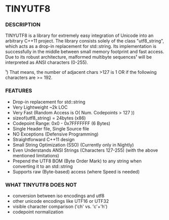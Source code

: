 # TINYUTF8

### DESCRIPTION
TINYUTF8 is a library for extremely easy integration of Unicode into an arbitrary C++11 project.
The library consists solely of the class "utf8_string", which acts as a drop-in replacement for std::string.
Its implementation is successfully in the middle between small memory footprint and fast access.
Due to its robust architecture, malformed multibyte sequences¹ will be interpreted as ANSI characters (0-255).

¹) That means, the number of adjacent chars >127 is 1 OR if the following characters are >= 192.

### FEATURES
- Drop-in replacement for std::string
- Very Lightweight ~2k LOC
- Very Fast (Random Access is O( Num. Codepoints > 127 ))
- sizeof(utf8_string) = 24bytes (x86)
- Codepoint Range: 0x0 - 0x7FFFFFFF (6 Bytes)
- Single Header file, Single Source file
- NO Exceptions (Defensive Programming)
- Straightforward C++11 design
- Small String Optimization (SSO) (Currently only in Nightly)
- Even Understands ANSI Strings (Characters 127-255) (with the above mentioned limitations)
- Prepend the UTF8 BOM (Byte Order Mark) to any string when converting it to an std::string
- Supports raw (Byte-based) access (where Speed is needed)

### WHAT TINYUTF8 DOES NOT
- conversion between iso encodings and utf8
- other unicode encodings like UTF16 or UTF32
- visible character comparison ('ch' vs. 'c'+'h')
- codepoint normalization
